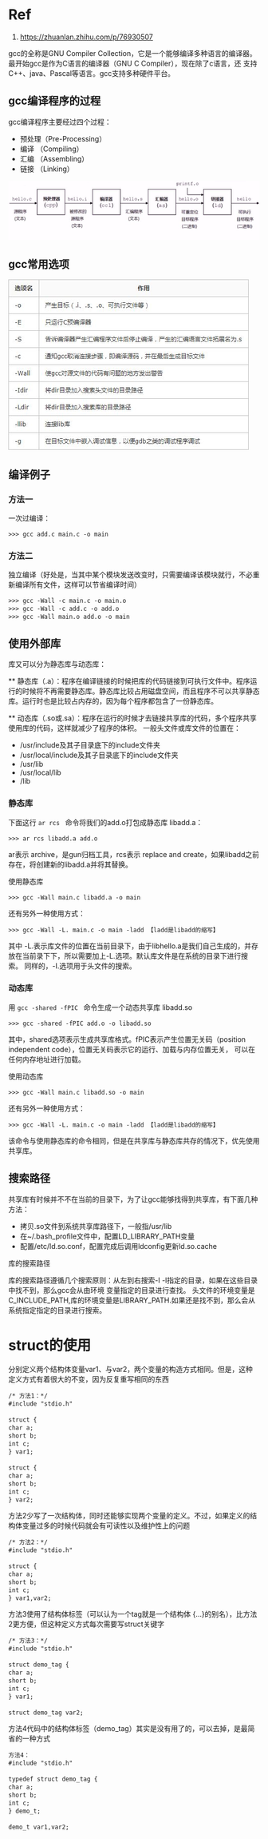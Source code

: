 # Ref
1. https://zhuanlan.zhihu.com/p/76930507

gcc的全称是GNU Compiler Collection，它是一个能够编译多种语言的编译器。最开始gcc是作为C语言的编译器（GNU C Compiler），现在除了c语言，还
支持C++、java、Pascal等语言。gcc支持多种硬件平台。

## gcc编译程序的过程
gcc编译程序主要经过四个过程：

* 预处理（Pre-Processing）
* 编译 （Compiling）
* 汇编 （Assembling）
* 链接 （Linking）

![alt text](../../Contents/C/gcc_process.jpg "gcc编译过程")

## gcc常用选项
![alt text](../../Contents/C/gcc_command.jpg "gcc命令参数说明")

## 编译例子

### 方法一
一次过编译：
```
>>> gcc add.c main.c -o main
```

### 方法二

独立编译（好处是，当其中某个模块发送改变时，只需要编译该模块就行，不必重新编译所有文件，这样可以节省编译时间）
```
>>> gcc -Wall -c main.c -o main.o
>>> gcc -Wall -c add.c -o add.o
>>> gcc -Wall main.o add.o -o main
```

## 使用外部库

库又可以分为静态库与动态库：

** 静态库（.a）：程序在编译链接的时候把库的代码链接到可执行文件中。程序运行的时候将不再需要静态库。静态库比较占用磁盘空间，而且程序不可以共享静态库。运行时也是比较占内存的，因为每个程序都包含了一份静态库。

** 动态库（.so或.sa）：程序在运行的时候才去链接共享库的代码，多个程序共享使用库的代码，这样就减少了程序的体积。
一般头文件或库文件的位置在：

* /usr/include及其子目录底下的include文件夹
* /usr/local/include及其子目录底下的include文件夹
* /usr/lib
* /usr/local/lib
* /lib

### 静态库

下面这行 `ar rcs ` 命令将我们的add.o打包成静态库 libadd.a：
```
>>> ar rcs libadd.a add.o
```
ar表示 archive，是gun归档工具，rcs表示 replace and create，如果libadd之前存在，将创建新的libadd.a并将其替换。

使用静态库

```
>>> gcc -Wall main.c libadd.a -o main
```
还有另外一种使用方式：

```
>>> gcc -Wall -L. main.c -o main -ladd 【ladd是libadd的缩写】
```
其中 -L.表示库文件的位置在当前目录下，由于libhello.a是我们自己生成的，并存放在当前录下下，所以需要加上-L.选项。默认库文件是在系统的目录下进行搜索。
同样的，-I.选项用于头文件的搜索。

### 动态库

用 `gcc -shared -fPIC ` 命令生成一个动态共享库 libadd.so

```
>>> gcc -shared -fPIC add.o -o libadd.so
```
其中，shared选项表示生成共享库格式。fPIC表示产生位置无关码（position independent code），位置无关码表示它的运行、加载与内存位置无关，
可以在任何内存地址进行加载。

使用动态库

```
>>> gcc -Wall main.c libadd.so -o main
```

还有另外一种使用方式：

```
>>> gcc -Wall -L. main.c -o main -ladd 【ladd是libadd的缩写】
```

该命令与使用静态库的命令相同，但是在共享库与静态库共存的情况下，优先使用共享库。

## 搜索路径

共享库有时候并不不在当前的目录下，为了让gcc能够找得到共享库，有下面几种方法：

* 拷贝.so文件到系统共享库路径下，一般指/usr/lib
* 在~/.bash_profile文件中，配置LD_LIBRARY_PATH变量
* 配置/etc/ld.so.conf，配置完成后调用ldconfig更新ld.so.cache


库的搜索路径

库的搜索路径遵循几个搜索原则：从左到右搜索-I -l指定的目录，如果在这些目录中找不到，那么gcc会从由环境 变量指定的目录进行查找。
头文件的环境变量是C_INCLUDE_PATH,库的环境变量是LIBRARY_PATH.如果还是找不到，那么会从系统指定指定的目录进行搜索。


# struct的使用
分别定义两个结构体变量var1、与var2，两个变量的构造方式相同。但是，这种定义方式有着很大的不变，因为反复重写相同的东西
```
/* 方法1：*/
#include "stdio.h"

struct {
char a;
short b;
int c;
} var1;

struct {
char a;
short b;
int c;
} var2;
```

方法2少写了一次结构体，同时还能够实现两个变量的定义。不过，如果定义的结构体变量过多的时候代码就会有可读性以及维护性上的问题

```
/* 方法2：*/
#include "stdio.h"

struct {
char a;
short b;
int c;
} var1,var2;
```

方法3使用了结构体标签（可以认为一个tag就是一个结构体 {...}的别名），比方法2更方便，但这种定义方式每次需要写struct关键字
```
/* 方法3：*/
#include "stdio.h"

struct demo_tag {
char a;
short b;
int c;
} var1;

struct demo_tag var2;
```
方法4代码中的结构体标签（demo_tag）其实是没有用了的，可以去掉，是最简省的一种方式
```
方法4：
#include "stdio.h"

typedef struct demo_tag {
char a;
short b;
int c;
} demo_t;

demo_t var1,var2;
```
